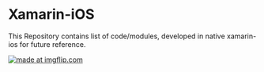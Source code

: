 # Xamarin-iOS

This Repository contains list of code/modules, developed in native xamarin-ios for future reference.

<a href="https://imgflip.com/gif/2eybcy"><img src="https://i.imgflip.com/2eybcy.gif" title="made at imgflip.com"/></a>
